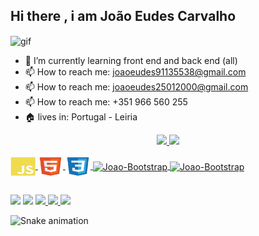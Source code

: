 ## Hi there , i am João Eudes Carvalho

<img align="center" alt="gif" height ="auto" width="100vw" src = "https://media.giphy.com/media/3o7aCTfyhYawdOXcFW/giphy.gif"/>

- 🌱 I’m currently learning front end and back end (all)
- 📫 How to reach me: joaoeudes91135538@gmail.com
- 📫 How to reach me: joaoeudes25012000@gmail.com
- 📫 How to reach me: +351 966 560 255
- 🏠 lives in: Portugal - Leiria
 

<div align="center">
  
  <a href="https://github.com/JoaoEudesC">
  <img height="180em" src="https://github-readme-stats.vercel.app/api?username=JoaoEudesC&show_icons=true&theme=dracula&include_all_commits=true&count_private=true"/>
  <img height="180em" src="https://github-readme-stats.vercel.app/api/top-langs/?username=JoaoEudesC&layout=compact&langs_count=7&theme=dracula"/>
</div>


<div style="display: inline_block"><br>
  <img align="center" alt="Joao-Js" height="30" width="40" src="https://raw.githubusercontent.com/devicons/devicon/master/icons/javascript/javascript-plain.svg">
  <img align="center" alt="Joao-HTML" height="30" width="40" src="https://raw.githubusercontent.com/devicons/devicon/master/icons/html5/html5-original.svg">
  <img align="center" alt="Joao-CSS" height="30" width="40" src="https://raw.githubusercontent.com/devicons/devicon/master/icons/css3/css3-original.svg">
  <img align="center" alt="Joao-Bootstrap" height="30" width="40" src="https://cdn.jsdelivr.net/gh/devicons/devicon/icons/bootstrap/bootstrap-original.svg">
  <img align="center" alt="Joao-Bootstrap" height="30" width="40" src="https://cdn.jsdelivr.net/gh/devicons/devicon/icons/jquery/jquery-original.svg">
</div>

##



<div> 
 
  <a href="https://instagram.com/_j.eudes/" target="_blank"><img src="https://img.shields.io/badge/-Instagram-%23E4405F?style=for-the-badge&logo=instagram&logoColor=white" target="_blank"></a>
 	 <a href="https://discord.com/channels/@me" target="_blank"><img src="https://img.shields.io/badge/Discord-7289DA?style=for-the-badge&logo=discord&logoColor=white" target="_blank"></a> 
  <a href = "mailto:joaoeudes91135538@gmail.com"><img src="https://img.shields.io/badge/-Gmail-%23333?style=for-the-badge&logo=gmail&logoColor=white" target="_blank">   </a>
  <a href = "mailto:joaoeudes25012000@gmail.com"><img src="https://img.shields.io/badge/-Gmail-%23333?style=for-the-badge&logo=gmail&logoColor=white" target="_blank">   </a>
  <a href="https://www.linkedin.com/in/" target="_blank"><img src="https://img.shields.io/badge/-LinkedIn-%230077B5?style=for-the-badge&logo=linkedin&logoColor=white" target="_blank"></a> 
 
  ![Snake animation](https://github.com/JoaoeudesC/JoaoeudesC/blob/output/github-contribution-grid-snake.svg)
 
</div>
